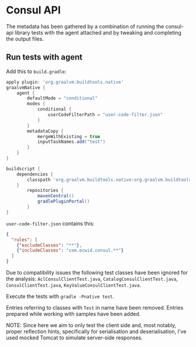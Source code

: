 # Consul API

The metadata has been gathered by a combination of running the consul-api library tests with the agent attached and
by tweaking and completing the output files.

## Run tests with agent

Add this to `build.gradle`:

```groovy
apply plugin: 'org.graalvm.buildtools.native'
graalvmNative {
	agent {
		defaultMode = "conditional"
		modes {
			conditional {
				userCodeFilterPath = "user-code-filter.json"
			}
		}
		metadataCopy {
			mergeWithExisting = true
			inputTaskNames.add("test")
		}
	}
}

buildscript {
	dependencies {
		classpath 'org.graalvm.buildtools.native:org.graalvm.buildtools.native.gradle.plugin:0.9.13'
	}
		repositories {
			mavenCentral()
			gradlePluginPortal()
		}
}
```

`user-code-filter.json` contains this:

```json
{
  "rules": [
	{"excludeClasses": "**"},
	{"includeClasses": "com.ecwid.consul.**"}
  ]
}
```
Due to compatibility issues the following test classes have been ignored for the analysis: `AclConsulClientTest.java`, `CatalogConsulClientTest.java`, `ConsulClientTest.java`, `KeyValueConsulClientTest.java`.

Execute the tests with `gradle -Pnative test`.

Entries referring to classes with `Test` in name have been removed. Entries prepared while working with samples have been added.

NOTE: Since here we aim to only test the client side and, most notably, proper reflection hints, specifically for serialisation and deserialisation, I've used mocked Tomcat to simulate server-side responses.